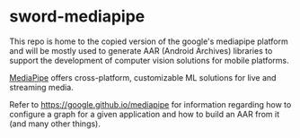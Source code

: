 # sword-mediapipe

This repo is home to the copied version of the google's mediapipe platform and will be mostly used to generate AAR (Android Archives) libraries to support the development of computer vision solutions for mobile platforms.

[MediaPipe](https://google.github.io/mediapipe/) offers cross-platform, customizable ML solutions for live and streaming media.

Refer to https://google.github.io/mediapipe for information regarding how to configure a graph for a given application and how to build an AAR from it (and many other things).
